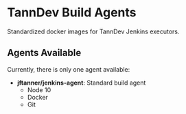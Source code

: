 # TannDev Build Agents
Standardized docker images for TannDev Jenkins executors.

## Agents Available
Currently, there is only one agent available:

- **jftanner/jenkins-agent**: Standard build agent
    - Node 10
    - Docker
    - Git
